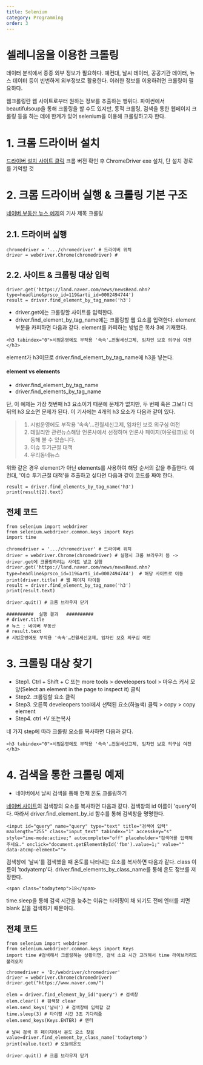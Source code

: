 ```yaml
---  
title: Selenium
category: Programming  
order: 3  
---  
```


# 셀레니움을 이용한 크롤링

데이터 분석에서 종종 외부 정보가 필요하다. 예컨대, 날씨 데이터, 공공기관 데이터, 뉴스 데이터 등이 빈번하게 외부정보로 활용한다. 이러한 정보를 이용하려면 크롤링이 필요하다.

웹크롤링란 웹 사이트로부터 원하는 정보를 추출하는 행위다. 파이썬에서 beautifulsoup을 통해 크롤링을 할 수도 있지만, 동적 크롤링, 검색을 통한 웹페이지 크롤링 등을 하는 데에 한계가 있어 selenium을 이용해 크롤링하고자 한다.


# 1. 크롬 드라이버 설치
[드라이버 설치 사이트 클릭](https://chromedriver.chromium.org/downloads)
크롬 버전 확인 후 ChromeDriver exe 설치, 단 설치 경로를 기억할 것


# 2. 크롬 드라이버 실행 & 크롤링 기본 구조
[네이버 부동산 뉴스 예제](https://land.naver.com/news/newsRead.nhn?type=headline&prsco_id=119&arti_id=0002494744)의 기사 제목 크롤링

## 2.1. 드라이버 실행
```
chromedriver = '.../chromedriver' # 드라이버 위치
driver = webdriver.Chrome(chromedriver) #
```

## 2.2. 사이트 & 크롤링 대상 입력
```
driver.get('https://land.naver.com/news/newsRead.nhn?type=headline&prsco_id=119&arti_id=0002494744') 
result = driver.find_element_by_tag_name('h3')
```
- driver.get에는 크롤링할 사이트를 입력한다.
- driver.find_element_by_tag_name에는 크롤링할 웹 요소를 입력한다.  element 부분을 카피하면 다음과 같다. element를 카피하는 방법은 목차 3에 기재했다.
```
<h3 tabindex="0">시범운영에도 부작용 '속속'…전월세신고제, 임차인 보호 의구심 여전</h3>
```
element가 h3이므로 driver.find_element_by_tag_name에 h3을 넣는다.

#### element vs elements

- driver.find_element_by_tag_name
- driver.find_elements_by_tag_name

단, 이 예제는 가장 첫번째 h3 요소이기 때문에 문제가 없지만, 두 번째 혹은 그보다 더 뒤의 h3 요소면 문제가 된다.
이 기사에는 4개의 h3 요소가 다음과 같이 있다. 
> 1. 시범운영에도 부작용 '속속'…전월세신고제, 임차인 보호 의구심 여전
> 2. 데일리안 관련뉴스해당 언론사에서 선정하며 언론사 페이지(아웃링크)로 이동해 볼 수 있습니다.
> 3. 이슈 투기근절 대책
> 4. 우리동네뉴스

위와 같은 경우 element가 아닌 elements를 사용하여 해당 순서의 값을 추출한다. 예컨대, '이슈 투기근절 대책'을 추출하고 싶다면 다음과 같이 코드를 짜야 한다.
```
result = driver.find_elements_by_tag_name('h3')
print(result[2].text)
```

## 전체 코드

```
from selenium import webdriver
from selenium.webdriver.common.keys import Keys
import time

chromedriver = '.../chromedriver' # 드라이버 위치
driver = webdriver.Chrome(chromedriver) # 실행시 크롬 브라우저 뜸 -> driver.get에 크롤링하려는 사이트 넣고 실행
driver.get('https://land.naver.com/news/newsRead.nhn?type=headline&prsco_id=119&arti_id=0002494744')  # 해당 사이트로 이동
print(driver.title) # 웹 페이지 타이틀
result = driver.find_element_by_tag_name('h3')
print(result.text)

driver.quit() # 크롬 브라우저 닫기

##########  실행 결과   ##########
# driver.title
# 뉴스 : 네이버 부동산
# result.text
# 시범운영에도 부작용 '속속'…전월세신고제, 임차인 보호 의구심 여전
```


# 3. 크롤링 대상 찾기

- Step1. Ctrl + Shift + C 또는
more tools > develeopers tool > 마우스 커서 모양(Select an element in the page to inspect it) 클릭
- Step2. 크롤링할 요소 클릭
- Step3. 오른쪽 develeopers tool에서 선택된 요소(하늘색) 클릭 > copy > copy element 
- Step4. ctrl +V 또는복사

네 가지 step에 따라 크롤링 요소를 복사하면 다음과 같다.
```
<h3 tabindex="0">시범운영에도 부작용 '속속'…전월세신고제, 임차인 보호 의구심 여전</h3>
```

# 4. 검색을 통한 크롤링 예제

- 네이버에서 날씨 검색을 통해 현재 온도 크롤링하기

[네이버 사이트](https://www.naver.com/)의 검색창의 요소를 복사하면 다음과 같다. 검색창의 id 이름이 'query'이다. 따라서 driver.find_element_by_id 함수를 통해 검색창을 명명한다.

```
<input id="query" name="query" type="text" title="검색어 입력" maxlength="255" class="input_text" tabindex="1" accesskey="s" style="ime-mode:active;" autocomplete="off" placeholder="검색어를 입력해 주세요." onclick="document.getElementById('fbm').value=1;" value="" data-atcmp-element="">
```

검색창에 '날씨'를 검색했을 때 온도를 나타내는 요소를 복사하면 다음과 같다. class 이름이 'todyatemp'다. driver.find_elements_by_class_name를 통해 온도 정보를 저장한다.
```
<span class="todaytemp">18</span>
```
time.sleep을 통해 검색 시간을 늦추는 이유는 타이핑이 채 되기도 전에 엔터를 치면 blank 값을 검색하기 때문이다.


## 전체 코드
```
from selenium import webdriver
from selenium.webdriver.common.keys import Keys
import time #검색해서 크롤링하는 상황이면, 검색 소요 시간 고려해서 time 라이브러리도 불러오자

chromedriver = 'D:/webdriver/chromedriver'
driver = webdriver.Chrome(chromedriver)
driver.get("https://www.naver.com/")

elem = driver.find_element_by_id("query") # 검색창 
elem.clear() # 검색창 clear 
elem.send_keys('날씨') # 검색창에 입력할 값
time.sleep(3) # 타이핑 시간 3초 기다려줌
elem.send_keys(Keys.ENTER) # 엔터

# 날씨 검색 후 페이지에서 온도 요소 찾음
value=driver.find_element_by_class_name('todaytemp')
print(value.text) # 오늘의온도

driver.quit() # 크롬 브라우저 닫기
```

